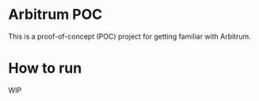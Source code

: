 # Arbitrum POC

This is a proof-of-concept (POC) project for getting familiar with Arbitrum.

# How to run

WIP